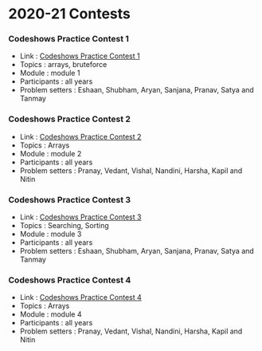 # 2020-21 Contests

### Codeshows Practice Contest 1 
* Link : [Codeshows Practice Contest 1](https://www.hackerearth.com/challenges/college/practiceTest-1/) 
* Topics : arrays, bruteforce
* Module : module 1
* Participants : all years
* Problem setters : Eshaan, Shubham, Aryan, Sanjana, Pranav, Satya and Tanmay

### Codeshows Practice Contest 2
* Link : [Codeshows Practice Contest 2](https://www.hackerearth.com/challenges/college/codeshows_round_2/) 
* Topics : Arrays
* Module : module 2
* Participants : all years
* Problem setters : Pranay, Vedant, Vishal, Nandini, Harsha, Kapil and Nitin

### Codeshows Practice Contest 3
* Link : [Codeshows Practice Contest 3](https://www.hackerearth.com/challenges/college/malaviya-national-institute-of-technology-test-draft-1-8/) 
* Topics : Searching, Sorting
* Module : module 3
* Participants : all years
* Problem setters : Eshaan, Shubham, Aryan, Sanjana, Pranav, Satya and Tanmay

### Codeshows Practice Contest 4
* Link : [Codeshows Practice Contest 4](https://www.hackerearth.com/challenges/college/codeshows_practice_4/) 
* Topics : Arrays
* Module : module 4
* Participants : all years
* Problem setters : Pranay, Vedant, Vishal, Nandini, Harsha, Kapil and Nitin

